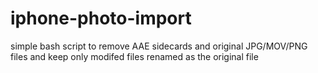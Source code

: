 # iphone-photo-import
simple bash script to remove AAE sidecards and original JPG/MOV/PNG files and keep only modifed files renamed as the original file
